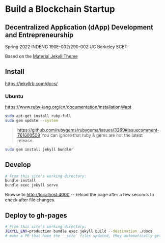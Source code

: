 # Build a Blockchain Startup
## Decentralized Application (dApp) Development and Entrepreneurship

Spring 2022
INDENG 190E-002/290-002
UC Berkeley SCET

Based on the [Material Jekyll Theme](https://github.com/alexcarpenter/material-jekyll-theme)

## Install

https://jekyllrb.com/docs/

### Ubuntu
https://www.ruby-lang.org/en/documentation/installation/#apt

```bash
sudo apt-get install ruby-full
sudo gem update --system
```

> https://github.com/rubygems/rubygems/issues/3269#issuecomment-761600508
> You can ignore that ruby & gems are not the latest release. 

```bash
sudo gem install jekyll bundler
```

## Develop

```bash
# From this site's working directory:
bundle install
bundle exec jekyll serve
```

Browse to <http://localhost:4000> -- reload the page after a few seconds to check after file changes.

## Deploy to gh-pages

```bash
# From this site's working directory:
JEKYLL_ENV=production bundle exec jekyll build --destination ./docs
# make a PR that have the `_site` files updated, they automatically get published once merged in to `main`
```